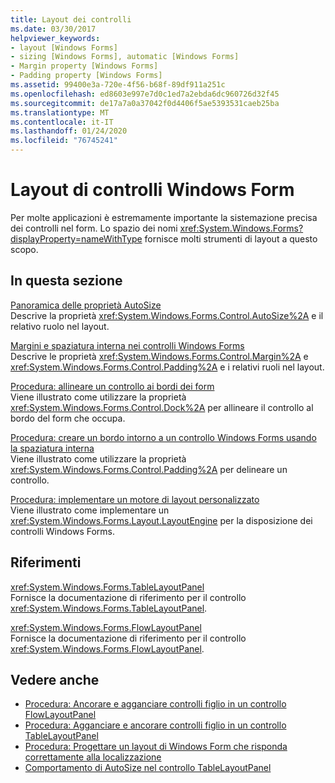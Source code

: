 ```yaml
---
title: Layout dei controlli
ms.date: 03/30/2017
helpviewer_keywords:
- layout [Windows Forms]
- sizing [Windows Forms], automatic [Windows Forms]
- Margin property [Windows Forms]
- Padding property [Windows Forms]
ms.assetid: 99400e3a-720e-4f56-b68f-89df911a251c
ms.openlocfilehash: ed8603e997e7d0c1ed7a2ebda6dc960726d32f45
ms.sourcegitcommit: de17a7a0a37042f0d4406f5ae5393531caeb25ba
ms.translationtype: MT
ms.contentlocale: it-IT
ms.lasthandoff: 01/24/2020
ms.locfileid: "76745241"
---
```

# <a name="layout-in-windows-forms-controls"></a>Layout di controlli Windows Form

Per molte applicazioni è estremamente importante la sistemazione precisa dei controlli nel form. Lo spazio dei nomi <xref:System.Windows.Forms?displayProperty=nameWithType> fornisce molti strumenti di layout a questo scopo.

## <a name="in-this-section"></a>In questa sezione

[Panoramica delle proprietà AutoSize](autosize-property-overview.md)\
Descrive la proprietà <xref:System.Windows.Forms.Control.AutoSize%2A> e il relativo ruolo nel layout.

[Margini e spaziatura interna nei controlli Windows Forms](margin-and-padding-in-windows-forms-controls.md)\
Descrive le proprietà <xref:System.Windows.Forms.Control.Margin%2A> e <xref:System.Windows.Forms.Control.Padding%2A> e i relativi ruoli nel layout.

[Procedura: allineare un controllo ai bordi dei form](how-to-align-a-control-to-the-edges-of-forms.md)\
Viene illustrato come utilizzare la proprietà <xref:System.Windows.Forms.Control.Dock%2A> per allineare il controllo al bordo del form che occupa.

[Procedura: creare un bordo intorno a un controllo Windows Forms usando la spaziatura interna](how-to-create-a-border-around-a-windows-forms-control-using-padding.md)\
Viene illustrato come utilizzare la proprietà <xref:System.Windows.Forms.Control.Padding%2A> per delineare un controllo.

[Procedura: implementare un motore di layout personalizzato](how-to-implement-a-custom-layout-engine.md)\
Viene illustrato come implementare un <xref:System.Windows.Forms.Layout.LayoutEngine> per la disposizione dei controlli Windows Forms.

## <a name="reference"></a>Riferimenti

<xref:System.Windows.Forms.TableLayoutPanel>\
Fornisce la documentazione di riferimento per il controllo <xref:System.Windows.Forms.TableLayoutPanel>.

<xref:System.Windows.Forms.FlowLayoutPanel>\
Fornisce la documentazione di riferimento per il controllo <xref:System.Windows.Forms.FlowLayoutPanel>.

## <a name="see-also"></a>Vedere anche

- [Procedura: Ancorare e agganciare controlli figlio in un controllo FlowLayoutPanel](how-to-anchor-and-dock-child-controls-in-a-flowlayoutpanel-control.md)
- [Procedura: Agganciare e ancorare controlli figlio in un controllo TableLayoutPanel](how-to-anchor-and-dock-child-controls-in-a-tablelayoutpanel-control.md)
- [Procedura: Progettare un layout di Windows Form che risponda correttamente alla localizzazione](how-to-design-a-windows-forms-layout-that-responds-well-to-localization.md)
- [Comportamento di AutoSize nel controllo TableLayoutPanel](autosize-behavior-in-the-tablelayoutpanel-control.md)
